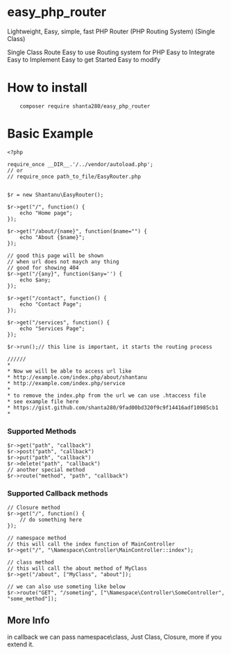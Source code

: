 # easy_php_router
Lightweight, Easy, simple, fast PHP Router (PHP Routing System) (Single Class)

Single Class Route
Easy to use Routing system for PHP
Easy to Integrate
Easy to Implement
Easy to get Started
Easy to modify


# How to install
```
    composer require shanta280/easy_php_router

```


# Basic Example
```
<?php

require_once __DIR__.'/../vendor/autoload.php';
// or 
// require_once path_to_file/EasyRouter.php


$r = new Shantanu\EasyRouter();

$r->get("/", function() {
    echo "Home page";
});

$r->get("/about/{name}", function($name="") {
    echo "About {$name}";
});

// good this page will be shown 
// when url does not maych any thing
// good for showing 404
$r->get("/{any}", function($any='') {
    echo $any;
});

$r->get("/contact", function() {
    echo "Contact Page";
});

$r->get("/services", function() {
    echo "Services Page";
});

$r->run();// this line is important, it starts the routing process

//////
*
* Now we will be able to access url like
* http://example.com/index.php/about/shantanu
* http://example.com/index.php/service
* 
* to remove the index.php from the url we can use .htaccess file
* see example file here
* https://gist.github.com/shanta280/9fad00bd320f9c9f14416adf10985cb1
*

```


### Supported Methods

```
$r->get("path", "callback")
$r->post("path", "callback")
$r->put("path", "callback")
$r->delete("path", "callback")
// another special method
$r->route("method", "path", "callback")
```


### Supported Callback methods
```
// Closure method
$r->get("/", function() {
    // do something here
});

// namespace method
// this will call the index function of MainController
$r->get("/", "\Namespace\Controller\MainController::index");

// class method
// this will call the about method of MyClass
$r->get("/about", ["MyClass", "about"]);

// we can also use someting like below
$r->route("GET", "/someting", ["\Namespace\Controller\SomeController", "some_method"]);

```

## More Info
in callback we can pass namespace\class, Just Class, Closure, more if you extend it.


